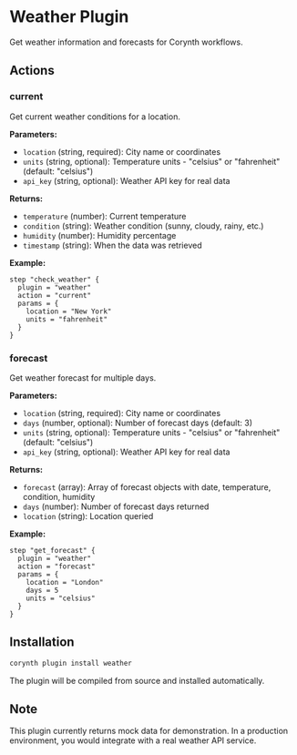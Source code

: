 # Weather Plugin

Get weather information and forecasts for Corynth workflows.

## Actions

### current
Get current weather conditions for a location.

**Parameters:**
- `location` (string, required): City name or coordinates
- `units` (string, optional): Temperature units - "celsius" or "fahrenheit" (default: "celsius")  
- `api_key` (string, optional): Weather API key for real data

**Returns:**
- `temperature` (number): Current temperature
- `condition` (string): Weather condition (sunny, cloudy, rainy, etc.)
- `humidity` (number): Humidity percentage
- `timestamp` (string): When the data was retrieved

**Example:**
```hcl
step "check_weather" {
  plugin = "weather" 
  action = "current"
  params = {
    location = "New York"
    units = "fahrenheit"
  }
}
```

### forecast
Get weather forecast for multiple days.

**Parameters:**
- `location` (string, required): City name or coordinates
- `days` (number, optional): Number of forecast days (default: 3)
- `units` (string, optional): Temperature units - "celsius" or "fahrenheit" (default: "celsius")
- `api_key` (string, optional): Weather API key for real data

**Returns:**
- `forecast` (array): Array of forecast objects with date, temperature, condition, humidity
- `days` (number): Number of forecast days returned
- `location` (string): Location queried

**Example:**
```hcl
step "get_forecast" {
  plugin = "weather"
  action = "forecast" 
  params = {
    location = "London"
    days = 5
    units = "celsius"
  }
}
```

## Installation

```bash
corynth plugin install weather
```

The plugin will be compiled from source and installed automatically.

## Note

This plugin currently returns mock data for demonstration. In a production environment, you would integrate with a real weather API service.